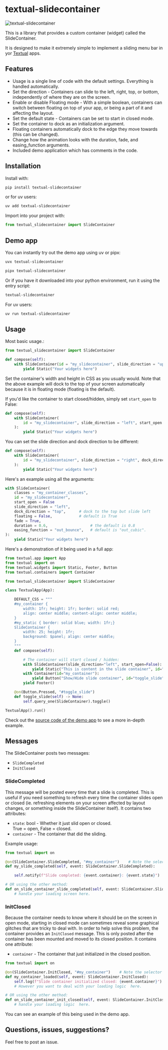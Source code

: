 # textual-slidecontainer

![textual-slidecontainer](https://github.com/user-attachments/assets/aec1fa21-2994-40e7-9c02-e22b299b837a)

This is a library that provides a custom container (widget) called the SlideContainer.

It is designed to make it extremely simple to implement a sliding menu bar in yor [Textual](https://github.com/Textualize/textual) apps.

## Features

- Usage is a single line of code with the default settings. Everything is handled automatically.
- Set the direction - Containers can slide to the left, right, top, or bottom, independently of where they are on the screen.
- Enable or disable Floating mode - With a simple boolean, containers can switch between floating on top of your app, or being a part of it and affecting the layout.
- Set the default state - Containers can be set to start in closed mode.
- Set the container to dock as an initialization argument.
- Floating containers automatically dock to the edge they move towards (this can be changed).
- Change how the animation looks with the duration, fade, and easing_function arguments.
- Included demo application which has comments in the code.

## Installation

Install with:

```sh
pip install textual-slidecontainer
```

or for uv users:

```sh
uv add textual-slidecontainer
```

Import into your project with:

```py
from textual_slidecontainer import SlideContainer
```

## Demo app

You can instantly try out the demo app using uv or pipx:

```sh
uvx textual-slidecontainer
```

```sh
pipx textual-slidecontainer
```

Or if you have it downloaded into your python environment, run it using the entry script:

```sh
textual-slidecontainer
```

For uv users:

```sh
uv run textual-slidecontainer
```

## Usage

Most basic usage.:

```py
from textual_slidecontainer import SlideContainer

def compose(self):
    with SlideContainer(id = "my_slidecontainer", slide_direction = "up"):
        yield Static("Your widgets here")
```

Set the container's width and height in CSS as you usually would. Note that the above example will dock to the top of your screen automatically because it is in floating mode (floating is the default).

If you'd like the container to start closed/hidden, simply set `start_open` to False:

```py
def compose(self):
    with SlideContainer(
        id = "my_slidecontainer", slide_direction = "left", start_open = False      
    ):
        yield Static("Your widgets here")
```

You can set the slide direction and dock direction to be different:

```py
def compose(self):
    with SlideContainer(
        id = "my_slidecontainer", slide_direction = "right", dock_direction = "top"       
    ):
        yield Static("Your widgets here")
```

Here's an example using all the arguments:

```py
with SlideContainer(
    classes = "my_container_classes",
    id = "my_slidecontainer",
    start_open = False         
    slide_direction = "left",
    dock_direction = "top",      # dock to the top but slide left
    floating = False,            # default is True
    fade = True,
    duration = 0.6,                   # the default is 0.8     
    easing_function = "out_bounce",   # default is "out_cubic".                           
):
    yield Static("Your widgets here")
```

Here's a demonstration of it being used in a full app:

```py
from textual.app import App
from textual import on
from textual.widgets import Static, Footer, Button
from textual.containers import Container

from textual_slidecontainer import SlideContainer

class TextualApp(App):

    DEFAULT_CSS = """
    #my_container {
        width: 1fr; height: 1fr; border: solid red;
        align: center middle; content-align: center middle;
    }
    #my_static { border: solid blue; width: 1fr;}
    SlideContainer {
        width: 25; height: 1fr;
        background: $panel; align: center middle;
    }
    """
    def compose(self):

        # The container will start closed / hidden:
        with SlideContainer(slide_direction="left", start_open=False):
            yield Static("This is content in the slide container", id="my_static")
        with Container(id="my_container"):
            yield Button("Show/Hide slide container", id="toggle_slide")
        yield Footer()

    @on(Button.Pressed, "#toggle_slide")
    def toggle_slide(self) -> None:
        self.query_one(SlideContainer).toggle()

TextualApp().run()
```

Check out the [source code of the demo app](https://github.com/edward-jazzhands/textual-slidecontainer/blob/master/src/textual_slidecontainer/demo.py) to see a more in-depth example.

## Messages

The SlideContainer posts two messages:

- `SlideCompleted`
- `InitClosed`

### SlideCompleted

This message will be posted every time that a slide is completed. This is useful if you need something to refresh every time the container slides open or closed (ie. refreshing elements on your screen affected by layout changes, or something inside the SlideContainer itself). It contains two attributes:

- `state`: bool - Whether it just slid open or closed.  
    True = open, False = closed.
- `container` - The container that did the sliding.

Example usage:

```py
from textual import on

@on(SlideContainer.SlideCompleted, "#my_container")    # Note the selector is optional.
def my_slide_completed(self, event: SlideContainer.SlideCompleted):

    self.notify(f"Slide completed: {event.container}: {event.state}")

# OR using the other method:
def on_slide_container_slide_completed(self, event: SlideContainer.SlideCompleted):
    # handle your loading screen here.
```

### InitClosed

Because the container needs to know where it should be on the screen in open mode, starting in closed mode can sometimes reveal some graphical glitches that are tricky to deal with. In order to help solve this problem, the container provides an `InitClosed` message. This is only posted after the container has been mounted and moved to its closed position. It contains one attribute:

- `container` - The container that just initialized in the closed position.

```py
from textual import on

@on(SlideContainer.InitClosed, "#my_container")    # Note the selector is optional.
def my_container_loaded(self, event: SlideContainer.InitClosed):
    self.log(f"Slide container initialized closed: {event.container}")
    # However you want to deal with your loading logic  here.

# OR using the other method:
def on_slide_container_init_closed(self, event: SlideContainer.InitClosed):
    # handle your loading logic  here.
```

You can see an example of this being used in the demo app.

## Questions, issues, suggestions?

Feel free to post an issue.
